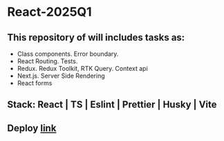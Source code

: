 # React-2025Q1
## This repository of will includes tasks as:
- Class components. Error boundary.
- React Routing. Tests.
- Redux. Redux Toolkit, RTK Query. Context api
- Next.js. Server Side Rendering
- React forms

## Stack: React | TS | Eslint | Prettier | Husky | Vite 
## Deploy [link]()